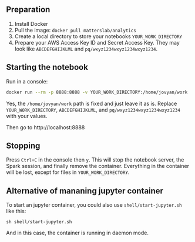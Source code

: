 ## Preparation

1. Install Docker
2. Pull the image: `docker pull matterslab/analytics`
3. Create a local directory to store your notebooks `YOUR_WORK_DIRECTORY`
4. Prepare your AWS Access Key ID and Secret Access Key. They may look like `ABCDEFGHIJKLML` and `pq/wxyz1234wxyz1234wxyz1234`.

## Starting the notebook

Run in a console:
```bash
docker run --rm -p 8888:8888 -v YOUR_WORK_DIRECTORY:/home/jovyan/work  -e "AWS_ACCESS_KEY_ID=ABCDEFGHIJKLML" -e "AWS_SECRET_ACCESS_KEY=pq/wxyz1234wxyz1234wxyz1234" -t -i matterslab/analytics
```
Yes, the `/home/jovyan/work` path is fixed and just leave it as is. Replace `YOUR_WORK_DIRECTORY`, `ABCDEFGHIJKLML`, and `pq/wxyz1234wxyz1234wxyz1234` with your values.

Then go to http://localhost:8888

## Stopping

Press `Ctrl+C` in the console then `y`. This will stop the notebook server, the Spark session, and finally remove the container. Everything in the container will be lost, except for files in `YOUR_WORK_DIRECTORY`.

## Alternative of mananing jupyter container

To start an jupyter container, you could also use `shell/start-jupyter.sh` like this:
```
sh shell/start-jupyter.sh
```
And in this case, the container is running in daemon mode.
